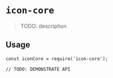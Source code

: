 # `icon-core`

> TODO: description

## Usage

```
const iconCore = require('icon-core');

// TODO: DEMONSTRATE API
```
